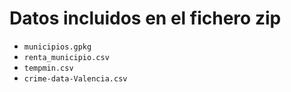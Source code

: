 # Datos incluidos en el fichero zip

-   `municipios.gpkg`
-   `renta_municipio.csv`
-   `tempmin.csv`
-   `crime-data-Valencia.csv`
